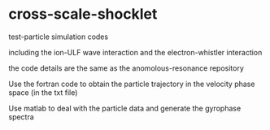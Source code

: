 # cross-scale-shocklet

test-particle simulation codes

including the ion-ULF wave interaction and the electron-whistler interaction

the code details are the same as the anomolous-resonance repository

Use the fortran code to obtain the particle trajectory in the velocity phase space (in the txt file)

Use matlab to deal with the particle data and generate the gyrophase spectra



